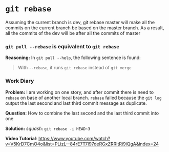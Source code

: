 # `git rebase`

Assuming the current branch is dev, git rebase master will make all the commits on the current branch be based on the master branch. As a result, all the commits of the dev will be after all the commits of master

### `git pull --rebase` is equivalent to `git rebase`

**Reasoning:** In `git pull --help`, the following sentence is found:

> With `--rebase`, it runs `git rebase` instead of `git merge`

### Work Diary
**Problem:** I am working on one story, and after commit there is need to `rebase` on base of another local branch. `rebase` failed because the `git log` output the last second and last third commit message as duplicate.

**Question:** How to combine the last second and the last third commit into one

**Solution:** *squash*: `git rebase -i HEAD~3`

**Video Tutorial**: https://www.youtube.com/watch?v=V5KrD7CmO4o&list=PLizL--84rE7T7l97deRGxZRRltRi9iQgA&index=24
